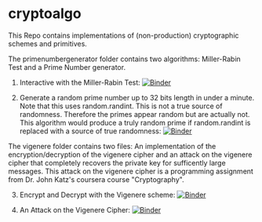 # cryptoalgo
This Repo contains implementations of (non-production) cryptographic schemes and primitives.

The primenumbergenerator folder contains two algorithms: Miller-Rabin Test and a Prime Number generator. 

1. Interactive with the Miller-Rabin Test: [![Binder](https://mybinder.org/badge_logo.svg)](https://mybinder.org/v2/gh/jhb10c/cryptoalgo/main?filepath=PrimeNumberGenerator%2FMRPrime.ipynb)

2. Generate a random prime number up to 32 bits length in under a minute. Note that this uses random.randint. This is not a true source of randomness. Therefore the primes appear random but are actually not. This algorithm would produce a truly random prime if random.randint is replaced with a source of true randomness: [![Binder](https://mybinder.org/badge_logo.svg)](https://mybinder.org/v2/gh/jhb10c/cryptoalgo/main?filepath=PrimeNumberGenerator%2FPrimeNumberGenerator.ipynb)

The vigenere folder contains two files: An implementation of the encryption/decryption of the vigenere cipher and an attack on the vigenere cipher that completely recovers the private key for sufficently large messages. This attack on the vigenere cipher is a programming assignment from Dr. John Katz's coursera course "Cryptography".

3. Encrypt and Decrypt with the Vigenere scheme: [![Binder](https://mybinder.org/badge_logo.svg)](https://mybinder.org/v2/gh/jhb10c/cryptoalgo/main?filepath=vigenere%2FBvignerecipher.ipynb)

4. An Attack on the Vigenere Cipher: [![Binder](https://mybinder.org/badge_logo.svg)](https://mybinder.org/v2/gh/jhb10c/cryptoalgo/main?filepath=vigenere%2FLAB2Sols.ipynb)


